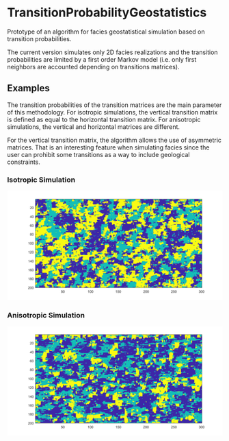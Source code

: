 # TransitionProbabilityGeostatistics

Prototype of an algorithm for facies geostatistical simulation based on transition probabilities. 

The current version simulates only 2D facies realizations and the transition probabilities are limited by a first order Markov model (i.e. only first neighbors are accounted depending on transitions matrices).

## Examples

The transition probabilities of the transition matrices are the main parameter of this methodology. 
For isotropic simulations, the vertical transition matrix is defined as equal to the horizontal transition matrix. 
For anisotropic simulations, the vertical and horizontal matrices are different. 

For the vertical transition matrix, the algorithm allows the use of asymmetric matrices. That is an interesting feature when simulating
facies since the user can prohibit some transitions as a way to include geological constraints. 

### Isotropic Simulation

![Example of an isotropic facies simulation](figs/isotropic.png)

### Anisotropic Simulation

![Example of an anisotropic facies simulation](figs/anisotropic.png)